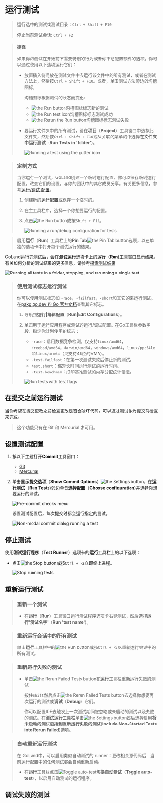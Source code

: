 # 运行测试

> 运行选中的测试或测试目录：`Ctrl + Shift + F10`
>
> 停止当前测试会话: `Ctrl + F2`

> #### 捷径
>
> 如果你的测试在开始前不需要特别的行为或者你不想配置额外的选项，你可以通过使用以下选项运行它们：
>
> - 放置插入符号放在测试文件中去运行该文件中的所有测试，或者在测试方法上，然后按`Ctrl + Shift + F10`。或者，单击测试方法旁边的沟槽图标。
>
>   沟槽图标根据测试的状态而变化:
>
>   - ![the Run button](https://resources.jetbrains.com/help/img/idea/2021.3/android.studio.icons.shell.toolbar.run.svg)沟槽图标标志新的测试
>   - ![the Run test icon](https://resources.jetbrains.com/help/img/idea/2021.3/icons.runConfigurations.testState.green2.svg)沟槽图标标志测试成功
>   - ![the Rerun the Run button](https://resources.jetbrains.com/help/img/idea/2021.3/icons.runConfigurations.rerunFailedTests.svg)沟槽图标标志测试失败
>
> - 要运行文件夹中的所有测试，请在**项目**（**Project**）工具窗口中选择此文件夹，然后按`Ctrl + Shift + F10`或从关联的菜单的中选择**在文件夹中运行测试**（**Run Tests in 'folder'**)。
>
>   ![Running a test using the gutter icon](https://resources.jetbrains.com/help/img/idea/2021.3/go_run_test.png)

> ### 定制方式
>
> 当你运行一个测试，GoLand创建一个临时运行配置。你可以保存临时运行配置，改变它们的设置，与你的团队中的其它成员分享。有关更多信息，参考[运行/调试 配置](运行/运行调试配置.md)。
>
> 1. 创建新的[运行配置](运行/运行配置.md)或保存一个临时的。
>
> 2. 在主工具栏中，选择一个你想要运行的配置。
>
> 3. 点击![the Run button](https://resources.jetbrains.com/help/img/idea/2021.3/android.studio.icons.shell.toolbar.run.svg)或按`Shift + F10`。
>
>    ![Running a run/debug configuration for tests](https://resources.jetbrains.com/help/img/idea/2021.3/go_run_run_config_tests.png)

> 启用**运行**（**Run**）工具栏上的**Pin Tab**![the Pin Tab button](https://resources.jetbrains.com/help/img/idea/2021.3/icons.general.pin_tab.svg)选项，以在单独的选项卡中打开每个测试运行的结果。

GoLand运行完测试后，会在**测试运行**选项卡上的**运行**（**Run**)工具窗口显示结果。有关如何分析的测试结果的更多信息，请参考[探索测试结果](探索测试结果.md)

![Running all tests in a folder, stopping, and rerunning a single test](https://resources.jetbrains.com/help/img/idea/2021.3/go_run_test_results.png)

> ### 使用测试标志运行测试
>
> 你可以使用测试标志如 `-race`，`-failfast`，`-short`和其它的来运行测试。在[pakg.go.dev 的 Go 官方文档](https://pkg.go.dev/cmd/go)查看其它标志。
>
> 1. 导航到**运行|编辑配置**（**Run|Edit Configurations**）。
>
> 2. 单击用于运行应用程序或测试的运行/调试配置。在Go工具栏参数字段，指定你计划使用的标志：
>
>    - `-race`：启用数据竞争检测。仅支持`linux/amd64`，`freebsd/amd64`，`darwin/amd64`，`windows/amd64`，`linux/ppc64le`和`linux/arm64`（只支持48位的VMA）。
>    - `-test.failfast`：在第一次测试失败后停止新的测试。
>    - `test.short`：缩短长时间运行测试的运行时间。
>    - `-test.benchmem`：打印基准测试的内存分配统计信息。
>
>    ![Run tests with test flags](https://resources.jetbrains.com/help/img/idea/2021.3/go_run_tests_with_test_flags.png)

## 在提交之前运行测试

当你希望在提交更改之前检查更改是否会破坏代码，可以通过测试作为提交前检查来完成。

> 这个功能只有在 Git 和 Mercurial 才可用。

## 设置测试配置

1. 按以下主题打开**Commit**工具窗口：

   - [Git](https://www.jetbrains.com/help/go/commit-and-push-changes.html)
   - [Mercurial](https://www.jetbrains.com/help/go/uploading-a-local-mercurial-repository-push.html)

2. 单击**显示提交选项**（**Show Commit Options**）![the Settings button](https://resources.jetbrains.com/help/img/idea/2021.3/icons.ide.notification.gear.png)，在**运行测试**（**Run Tests**)旁边单击**选择配置**（**Choose configuration**)并选择你想要运行的测试。

   ![Pre-commit checks menu](https://resources.jetbrains.com/help/img/idea/2021.3/go_run_tests_before_commit_0.png)

   设置测试配置后，每次提交时都会运行指定的测试。

   ![Non-modal commit dialog running a test](https://resources.jetbrains.com/help/img/idea/2021.3/go_run_tests_before_commit_1.png)

## 停止测试

使用**测试运行程序**（**Test Runner**）选项卡的**运行**工具栏上的以下选项：

- 点击![the Stop button](https://resources.jetbrains.com/help/img/idea/2021.3/icons.actions.suspend.svg)或按`Ctrl + F2`立即终止进程。

  ![Stop running tests](https://resources.jetbrains.com/help/img/idea/2021.3/go_stop_running_tests.png)

## 重新运行测试

> ### 重新一个测试
>
> - 在**运行**（**Run**）工具窗口运行测试程序选项卡右键测试，然后选择**运行'测试名字'**（**Run 'test name'**)。

> ### 重新运行会话中的所有测试
>
> 单击**运行**工具栏中的![the Run button](https://resources.jetbrains.com/help/img/idea/2021.3/icons.runConfigurations.testState.run.svg)或按`Ctrl + F5`以重新运行会话中的所有测试。

> ### 重新运行失败的测试
>
> - 单击![the Rerun Failed Tests button](https://resources.jetbrains.com/help/img/idea/2021.3/icons.runConfigurations.rerunFailedTests.svg)在**运行**工具栏重新运行失败的测试
>
>   按住`Shift`然后点击![the Rerun Failed Tests button](https://resources.jetbrains.com/help/img/idea/2021.3/icons.runConfigurations.rerunFailedTests.svg)去选择你想要再次运行的测试或**调试**（**Debug**）它们。
>
>   你可以配置IDE去触发上一次测试期间被忽略或未启动的测试以及失败的测试。在**测试运行工具栏**单击![the Settings button](https://resources.jetbrains.com/help/img/idea/2021.3/icons.general.gearPlain.svg)然后选择启用**将未启动的测试包括到重新运行失败的测试**(**Include Non-Started Tests into Rerun Failed**)选项。

> ### 自动重新运行测试
>
> 在 GoLand中，可以启用类似自动测试的 runner：更改相关源代码后，当前运行配置中的任何测试都会自动重新启动。
>
> - 在**运行**工具栏点击![Toggle auto-test](https://resources.jetbrains.com/help/img/idea/2021.3/icons.actions.swapPanels.svg)**切换自动测试**（**Toggle auto-test**），以启用自动测试的运行程序。

## 调试失败的测试





